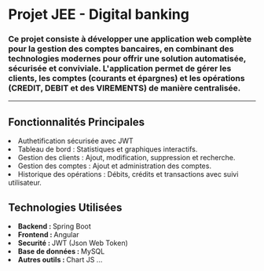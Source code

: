 <h1>Projet JEE - Digital banking</h1>
<h3>Ce projet consiste à développer une application web complète pour la gestion des comptes bancaires, en combinant des technologies modernes pour offrir une solution automatisée, sécurisée et conviviale. L'application permet de gérer les clients, les comptes (courants et épargnes) et les opérations (CREDIT, DEBIT et des VIREMENTS) de manière centralisée.</h3>

----

<h2>Fonctionnalités Principales</h2>
<li>Authetification sécurisée avec JWT</li>
<li>Tableau de bord : Statistiques et graphiques interactifs.</li>
<li>Gestion des clients : Ajout, modification, suppression et recherche.</li>
<li>Gestion des comptes : Ajout et administration des comptes.</li>
<li>Historique des opérations : Débits, crédits et transactions avec suivi utilisateur.</li>

<h2>Technologies Utilisées</h2>
<li><strong>Backend : </strong>Spring Boot</li>
<li><strong>Frontend : </strong>Angular</li>
<li><strong>Securité : </strong>JWT (Json Web Token)</li>
<li><strong>Base de données : </strong>MySQL</li>
<li><strong>Autres outils : </strong>Chart JS ...</li>